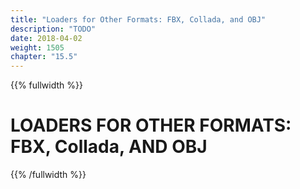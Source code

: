 ```yaml
---
title: "Loaders for Other Formats: FBX, Collada, and OBJ"
description: "TODO"
date: 2018-04-02
weight: 1505
chapter: "15.5"
---
```

{{% fullwidth %}}
# LOADERS FOR OTHER FORMATS: FBX, Collada, AND OBJ
{{% /fullwidth %}}